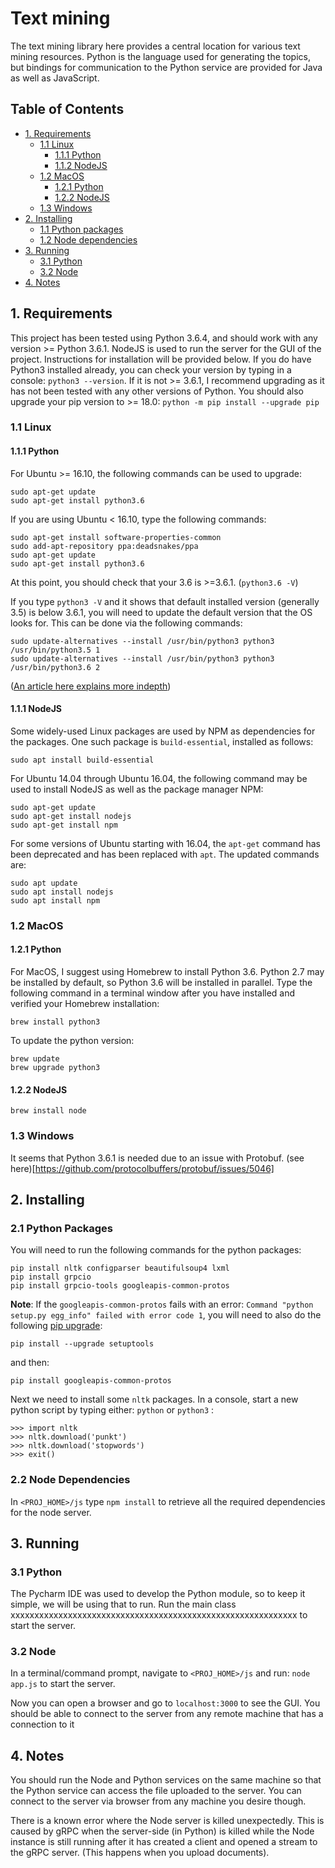 
# Text mining
The text mining library here provides a central location for various text mining resources. Python is the language used for generating the topics, but bindings for communication to the Python service are provided for Java as well as JavaScript.


## Table of Contents

* [1. Requirements](#Requirements)
  * [1.1 Linux](#linux)
	  * [1.1.1 Python](#linux-python)
	  * [1.1.2 NodeJS](#linux-nodejs)
  * [1.2 MacOS](macos)
      * [1.2.1 Python](#macos-python)
	  * [1.2.2 NodeJS](#macos-nodejs)
  * [1.3 Windows](#windows)
 * [2. Installing](#installing)
	 * [1.1 Python packages](#python-packages)
	 * [1.2 Node dependencies](#node-dependencies)
 * [3. Running](#running)
	 * [3.1 Python](#running-python)
	 * [3.2 Node](#running-node)
 * [4. Notes](#notes)


## 1. Requirements
This project has been tested using Python 3.6.4, and should work with any version >= Python 3.6.1. NodeJS is used to run the server for the GUI of the project. Instructions for installation will be provided below. If you do have Python3 installed already, you can check your version by typing in a console: `python3 --version`. If it is not >= 3.6.1, I recommend upgrading as it has not been tested with any other versions of Python. You should also upgrade your pip version to >= 18.0: `python -m pip install --upgrade pip`

### 1.1 Linux
#### 1.1.1 Python  <a name="linux-python"></a>
For Ubuntu >= 16.10, the following commands can be used to upgrade:
```
sudo apt-get update
sudo apt-get install python3.6
```

If you are using Ubuntu < 16.10, type the following commands:
```
sudo apt-get install software-properties-common
sudo add-apt-repository ppa:deadsnakes/ppa
sudo apt-get update
sudo apt-get install python3.6
```
At this point, you should check that your 3.6 is >=3.6.1. (`python3.6 -V`)

If you type `python3 -V` and  it shows that default installed version (generally 3.5) is below 3.6.1, you will need to update the default version that the OS looks for. This can be done via the following commands:
```
sudo update-alternatives --install /usr/bin/python3 python3 /usr/bin/python3.5 1
sudo update-alternatives --install /usr/bin/python3 python3 /usr/bin/python3.6 2
```
([An article here explains more indepth](http://ubuntuhandbook.org/index.php/2017/07/install-python-3-6-1-in-ubuntu-16-04-lts/))

#### 1.1.1 NodeJS <a name="linux-nodejs"></a>

Some widely-used Linux packages are used by NPM as dependencies for the packages. One such package is `build-essential`, installed as follows:
```
sudo apt install build-essential
```

For Ubuntu 14.04 through Ubuntu 16.04, the following command may be used to install NodeJS as well as the package manager NPM:
```
sudo apt-get update
sudo apt-get install nodejs
sudo apt-get install npm
```

For some versions of Ubuntu starting with 16.04, the `apt-get` command has been deprecated and has been replaced with `apt`. The updated commands are:
```
sudo apt update
sudo apt install nodejs
sudo apt install npm
```


### 1.2 MacOS
#### 1.2.1 Python <a name="macos-python"></a>
For MacOS, I suggest using Homebrew to install Python 3.6. Python 2.7 may be installed by default, so Python 3.6 will be installed in parallel. Type the following command in a terminal window after you have installed and verified your Homebrew installation:
```
brew install python3
```
To update the python version:
```
brew update
brew upgrade python3
```

#### 1.2.2 NodeJS <a name="macos-nodejs"></a>
```
brew install node
```

### 1.3 Windows
It seems that Python 3.6.1 is needed due to an issue with Protobuf. (see here)[https://github.com/protocolbuffers/protobuf/issues/5046]


## 2. Installing
### 2.1 Python Packages
You will need to run the following commands for the python packages:
```
pip install nltk configparser beautifulsoup4 lxml
pip install grpcio
pip install grpcio-tools googleapis-common-protos
```

**Note**: If the `googleapis-common-protos` fails with an error: `Command "python setup.py egg_info" failed with error code 1`, you will need to also do the following [pip upgrade](https://github.com/googleapis/google-cloud-python/issues/3884#issuecomment-325161411):

`pip install --upgrade setuptools`

and then:

`pip install googleapis-common-protos`

Next we need to install some `nltk` packages. In a console, start a new python script by typing either: `python` or `python3` :
```
>>> import nltk
>>> nltk.download('punkt')
>>> nltk.download('stopwords')
>>> exit()
```

### 2.2 Node Dependencies
In `<PROJ_HOME>/js` type `npm install` to retrieve all the required dependencies for the node server.

## 3. Running
### 3.1 Python <a name="running-python"></a>
The Pycharm IDE was used to develop the Python module, so to keep it simple, we will be using that to run. Run the main class xxxxxxxxxxxxxxxxxxxxxxxxxxxxxxxxxxxxxxxxxxxxxxxxxxxxxxxxxxxx to start the server.

### 3.2 Node <a name="running-node"></a>
In a terminal/command prompt, navigate to `<PROJ_HOME>/js` and run: `node app.js` to start the server.

Now you can open a browser and go to `localhost:3000` to see the GUI. You should be able to connect to the server from any remote machine that has a connection to it


## 4. Notes
You should run the Node and Python services on the same machine so that the Python service can access the file uploaded to the server. You can connect to the server via browser from any machine you desire though.

There is a known error where the Node server is killed unexpectedly. This is caused by gRPC when the server-side (in Python) is killed while the Node instance is still running after it has created a client and opened a stream to the gRPC server. (This happens when you upload documents).
